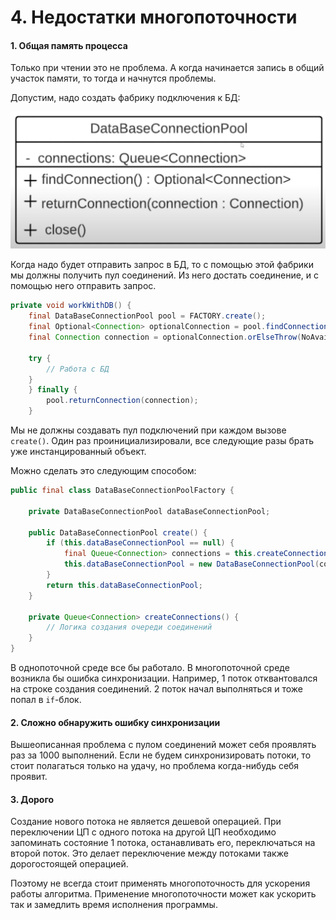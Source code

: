 # 4. Недостатки многопоточности

#### 1. Общая память процесса
Только при чтении это не проблема. А когда начинается запись в общий участок
памяти, то тогда и начнутся проблемы.

Допустим, надо создать фабрику подключения к БД:

![Фабрика подключений к БД](../images/04/1_db_factory.png)

Когда надо будет отправить запрос в БД, то с помощью этой фабрики мы должны
получить пул соединений. Из него достать соединение, и с помощью него отправить запрос.

```java
private void workWithDB() {
    final DataBaseConnectionPool pool = FACTORY.create();
    final Optional<Connection> optionalConnection = pool.findConnection();
    final Connection connection = optionalConnection.orElseThrow(NoAvailableConnectionInPoolException::new);
    
    try {
        // Работа с БД
    }
    } finally {
        pool.returnConnection(connection);
    }
```

Мы не должны создавать пул подключений при каждом вызове `create()`. Один
раз проинициализировали, все следующие разы брать уже инстанцированный объект. 

Можно сделать это следующим способом:

```java
public final class DataBaseConnectionPoolFactory {
    
    private DataBaseConnectionPool dataBaseConnectionPool;
    
    public DataBaseConnectionPool create() {
        if (this.dataBaseConnectionPool == null) {
            final Queue<Connection> connections = this.createConnections();
            this.dataBaseConnectionPool = new DataBaseConnectionPool(connections);
        }
        return this.dataBaseConnectionPool;
    }
   
    private Queue<Connection> createConnections() {
        // Логика создания очереди соединений
    }
}
```

В однопоточной среде все бы работало. В многопоточной среде возникла бы 
ошибка синхронизации. Например, 1 поток отквантовался на строке создания соединений.
2 поток начал выполняться и тоже попал в `if`-блок. 

#### 2. Сложно обнаружить ошибку синхронизации
Вышеописанная проблема с пулом соединений может себя проявлять 
раз за 1000 выполнений. Если не будем синхронизировать потоки, то стоит
полагаться только на удачу, но проблема когда-нибудь себя проявит.

#### 3. Дорого
Создание нового потока не является дешевой операцией. При переключении
ЦП с одного потока на другой ЦП необходимо запоминать состояние 1 потока,
останавливать его, переключаться на второй поток. Это делает переключение
между потоками также дорогостоящей операцией.

Поэтому не всегда стоит применять многопоточность для ускорения работы 
алгоритма. Применение многопоточности может как ускорить так и замедлить
время исполнения программы.
